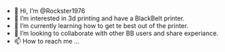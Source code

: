 - 👋 Hi, I’m @Rockster1976
- 👀 I’m interested in 3d printing and have a BlackBelt printer.
- 🌱 I’m currently learning how to get te best out of the printer.
- 💞️ I’m looking to collaborate with other BB users and share experiance.
- 📫 How to reach me ...

<!---
Rockster1976/Rockster1976 is a ✨ special ✨ repository because its `README.md` (this file) appears on your GitHub profile.
You can click the Preview link to take a look at your changes.
--->
